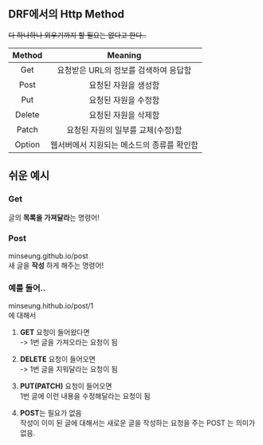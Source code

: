 ## DRF에서의 Http Method  
~~다 하나하나 외우기까지 할 필요는 없다고 한다..~~  

| Method | Meaning |  
| :------: | :-------: |
| Get | 요청받은 URL의 정보를 검색하여 응답함 |
|Post|요청된 자원을 생성함|
|Put|요청된 자원을 수정함|
|Delete|요청된 자원을 삭제함|
|Patch|요청된 자원의 일부를 교체(수정)함|
|Option|웹서버에서 지원되는 메소드의 종류를 확인함|

## 쉬운 예시  

### Get
글의 **목록을 가져달라**는 명령어!  
### Post
minseung.github.io/post  
새 글을 **작성** 하게 해주는 명령어!  

### 예를 들어..
minseung.hithub.io/post/1  
에 대해서 
  
1. **GET** 요청이 들어왔다면  
-> 1번 글을 가져오라는 요청이 됨  
  
2. **DELETE** 요청이 들어오면  
-> 1번 글을 지워달라는 요청이 됨  
  
3. **PUT(PATCH)** 요청이 들어오면  
1번 글에 이런 내용을 수정해달라는 요청이 됨  
  
4. **POST**는 필요가 없음  
작성이 이미 된 글에 대해서는 새로운 글을 작성하는 요청을 주는 POST 는 의미가 없음.  
  


